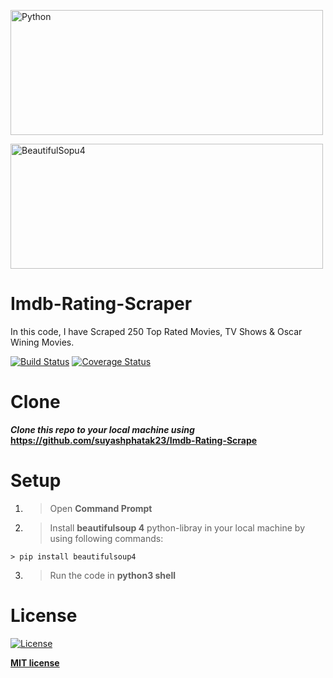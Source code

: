 <a href="https://python.org"><img src="https://www.python.org/static/community_logos/python-logo-master-v3-TM.png" title="Numpy" width="500px" height="200px" alt="Python"></a>

<a href="https://pypi.org/project/beautifulsoup4/"><img src="https://funthon.files.wordpress.com/2017/05/bs.png?w=772" title="Beautiful Soup" width="500px" height="200px" alt="BeautifulSopu4"></a>

# Imdb-Rating-Scraper

In this code, I have Scraped 250 Top Rated Movies, TV Shows & Oscar Wining Movies.

[![Build Status](http://img.shields.io/travis/badges/badgerbadgerbadger.svg?style=flat-square)](https://travis-ci.org/badges/badgerbadgerbadger)
[![Coverage Status](http://img.shields.io/coveralls/badges/badgerbadgerbadger.svg?style=flat-square)](https://coveralls.io/r/badges/badgerbadgerbadger)

# Clone

***Clone this repo to your local machine using*** **https://github.com/suyashphatak23/Imdb-Rating-Scrape**

# Setup

1. > Open **Command Prompt**

2. > Install **beautifulsoup 4** python-libray in your local machine by using following commands:

```shell
> pip install beautifulsoup4
```

3. > Run the code in **python3 shell**


# License

[![License](http://img.shields.io/:license-mit-blue.svg?style=flat-square)](http://badges.mit-license.org)

**[MIT license](http://opensource.org/licenses/mit-license.php)**
